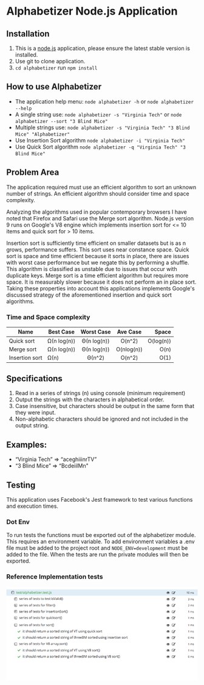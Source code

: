 # Alphabetizer Node.js Application

## Installation
1. This is a [node.js](https://www.nodejs.com) application, please ensure the latest stable version is installed.
2. Use git to clone application.
3. ```cd alphabetizer``` run ```npm install```

## How to use Alphabetizer
- The application help menu: ```node alphabetizer -h``` or ```node alphabetizer --help```
- A single string use: ```node alphabetizer -s "Virginia Tech"``` or ```node alphabetizer --sort "3 Blind Mice"```
- Multiple strings use: ```node alphabetizer -s "Virginia Tech" "3 Blind Mice" "Alphabetizer"```
- Use Insertion Sort algorithm ```node alphabetizer -i "Virginia Tech"```
- Use Quick Sort algorithm ```node alphabetizer -q "Virginia Tech" "3 Blind Mice"```

## Problem Area
The application required must use an efficient algorithm to sort an unknown number of strings. An efficient algorithm should consider time and space complexity.

Analyzing the algorithms used in popular contemporary browsers I have noted that Firefox and Safari use the Merge sort algorithm. Node.js version 9 runs on Google's V8 engine which implements insertion sort for <= 10 items and quick sort for > 10 items.

Insertion sort is sufficiently time efficient on smaller datasets but is as n grows, performance suffers. This sort uses near constance space. Quick sort is space and time efficient because it sorts in place, there are issues with worst case performance but we negate this by performing a shuffle. This algorithm is classified as unstable due to issues that occur with duplicate keys. Merge sort is a time efficient algorithm but requires more space. It is measurably slower because it does not perform an in place sort. Taking these properties into account this applications implements Google's discussed strategy of the aforementioned insertion and quick sort algorithms.

### Time and Space complexity

|Name          |Best Case  |Worst Case |Ave Case  |Space      |
|--------------|-----------|:---------:|:--------:|----------:|
|Quick sort    |Ω(n log(n))|Θ(n log(n))|O(n^2)    |O(log(n))  |
|Merge sort    |Ω(n log(n))|Θ(n log(n))|O(nlog(n))|O(n)       |
|Insertion sort|Ω(n) 	     |Θ(n^2) 	   |O(n^2) 	  |O(1)       |

## Specifications
1. Read in a series of strings (n) using console (minimum requirement)
2. Output the strings with the characters in alphabetical order.
3. Case insensitive, but characters should be output in the same form that they were input.
4. Non-alphabetic characters should be ignored and not included in the output string.

## Examples:
- “Virginia Tech” => “aceghiiinrTV”
- “3 Blind Mice” => “BcdeiilMn"

## Testing
This application uses Facebook's Jest framework to test various functions and execution times.

### Dot Env
To run tests the functions must be exported out of the alphabetizer module. This requires an environment variable. To add environment variables a .env file must be added to the project root and ```NODE_ENV=development``` must be added to the file. When the tests are run the private modules will then be exported.

### Reference Implementation tests
![alphabetizer-tests.png](/docs/images/alphabetizer-tests.png "Tests showing time performance of various methods.")
